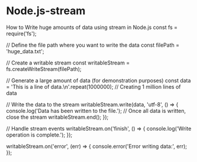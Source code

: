 # Node.js-stream
How to Write huge amounts of data using stream in Node.js
const fs = require('fs');

// Define the file path where you want to write the data
const filePath = 'huge_data.txt';

// Create a writable stream
const writableStream = fs.createWriteStream(filePath);

// Generate a large amount of data (for demonstration purposes)
const data = 'This is a line of data.\n'.repeat(1000000); // Creating 1 million lines of data

// Write the data to the stream
writableStream.write(data, 'utf-8', () => {
  console.log('Data has been written to the file.');
  // Once all data is written, close the stream
  writableStream.end();
});

// Handle stream events
writableStream.on('finish', () => {
  console.log('Write operation is complete.');
});

writableStream.on('error', (err) => {
  console.error('Error writing data:', err);
});
